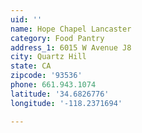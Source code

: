 ```yaml
---
uid: ''
name: Hope Chapel Lancaster
category: Food Pantry
address_1: 6015 W Avenue J8
city: Quartz Hill
state: CA
zipcode: '93536'
phone: 661.943.1074
latitude: '34.6826776'
longitude: '-118.2371694'

---
```

